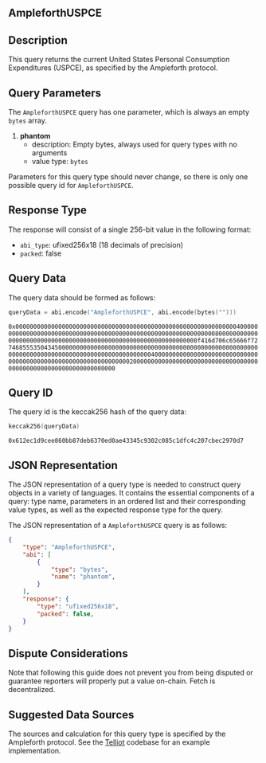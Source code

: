 ## AmpleforthUSPCE

## Description

This query returns the current United States Personal Consumption Expenditures (USPCE), as specified by the Ampleforth protocol.


## Query Parameters

The `AmpleforthUSPCE` query has one parameter, which is always an empty `bytes` array.

1. **phantom**
   - description: Empty bytes, always used for query types with no arguments
   - value type: `bytes`

Parameters for this query type should never change, so there is only one possible query id for `AmpleforthUSPCE`.


## Response Type

The response will consist of a single 256-bit value in the following format:

- `abi_type`: ufixed256x18 (18 decimals of precision)
- `packed`: false

## Query Data

The query data should be formed as follows:

```s
queryData = abi.encode("AmpleforthUSPCE", abi.encode(bytes("")))
```

`0x00000000000000000000000000000000000000000000000000000000000000400000000000000000000000000000000000000000000000000000000000000080000000000000000000000000000000000000000000000000000000000000000f416d706c65666f72746855535043450000000000000000000000000000000000000000000000000000000000000000000000000000000000000000000000004000000000000000000000000000000000000000000000000000000000000000200000000000000000000000000000000000000000000000000000000000000000`

## Query ID

The query id is the keccak256 hash of the query data:

```s
keccak256(queryData)
```

`0x612ec1d9cee860bb87deb6370ed0ae43345c9302c085c1dfc4c207cbec2970d7`


## JSON Representation
The JSON representation of a query type is needed to construct query objects in a variety of languages. It contains the essential components of a query: type name, parameters in an ordered list and their corresponding value types, as well as the expected response type for the query.

The JSON representation of a `AmpleforthUSPCE` query is as follows:
```json
{
    "type": "AmpleforthUSPCE",
    "abi": [
        {
            "type": "bytes",
            "name": "phantom",
        }
    ],
    "response": {
        "type": "ufixed256x18",
        "packed": false,
    }
}
```


## Dispute Considerations

Note that following this guide does not prevent you from being disputed or guarantee reporters will properly put a value on-chain. Fetch is decentralized.  

## Suggested Data Sources

The sources and calculation for this query type is specified by the Ampleforth protocol. See the [Telliot](https://github.com/fetchoracle/telliot-feeds) codebase for an example implementation.
